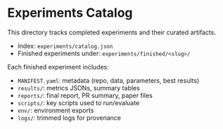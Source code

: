 # Experiments Catalog

This directory tracks completed experiments and their curated artifacts.

- Index: `experiments/catalog.json`
- Finished experiments under: `experiments/finished/<slug>/`

Each finished experiment includes:
- `MANIFEST.yaml`: metadata (repo, data, parameters, best results)
- `results/`: metrics JSONs, summary tables
- `reports/`: final report, PR summary, paper files
- `scripts/`: key scripts used to run/evaluate
- `env/`: environment exports
- `logs/`: trimmed logs for provenance
